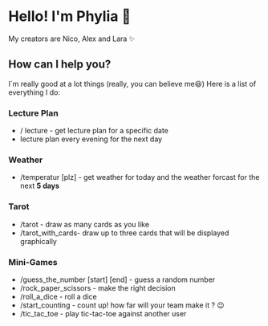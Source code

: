# Hello! I'm Phylia :dizzy:

My creators are Nico, Alex and Lara :sparkles:

## How can I help you? 
I´m really good at a lot things (really, you can believe me:satisfied:)
Here is a list of everything I do: 

### Lecture Plan 

- / lecture - get lecture plan for a specific date
- lecture plan every evening for the next day

### Weather

- /temperatur [plz] - get weather for today and the weather forcast for the next **5 days**

### Tarot

- /tarot - draw as many cards as you like 
- /tarot_with_cards- draw up to three cards that will be displayed graphically 

### Mini-Games

- /guess_the_number [start] [end] - guess a random number
- /rock_paper_scissors - make the right decision 
- /roll_a_dice - roll a dice
- /start_counting - count up! how far will your team make it ? :wink:
- /tic_tac_toe - play tic-tac-toe against another user

